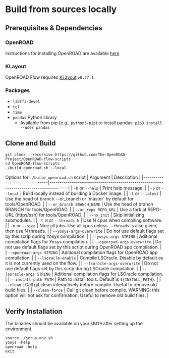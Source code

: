 # Build from sources locally

## Prerequisites & Dependencies

### OpenROAD

Instructions for installing OpenROAD are available [here](https://openroad.readthedocs.io/en/latest/main/README.html#install-dependencies)

### KLayout

OpenROAD Flow requires [KLayout](https://www.klayout.de) `v0.27.1`.

### Packages

-   `libffi-devel`
-   `tcl`
-   `time`
-   `pandas` Python library
      -   Available from pip (e.g., `python3-pip`) to install pandas:
          `pip3 install --user pandas`

## Clone and Build

``` shell
git clone --recursive https://github.com/The-OpenROAD-Project/OpenROAD-flow-scripts
cd OpenROAD-flow-scripts
./build_openroad.sh --local
```

Options for `./build_openroad.sh` script
| Argument                      | Description                                                                           |
|-------------------------------|---------------------------------------------------------------------------------------|
| `-h` or `--help`              | Print help message.                                                                   |
| `-o` or  `--local`            | Build locally instead of building a Docker image.                                     |
| `-l` or  `--latest`           | Use the head of branch --or_branch or 'master' by default for tools/OpenROAD.         |
| `--or_branch BRANCH_NAME`     | Use the head of branch BRANCH for tools/OpenROAD.                                     |
| `--or_repo REPO_URL`          | Use a fork at REPO-URL (https/ssh) for tools/OpenROAD.                                |
| `--no_init`                   | Skip initializing submodules.                                                         |
| `-t N` or `--threads N`       | Use N cpus when compiling software.                                                   |
| `-n` or `--nice`              | Nice all jobs. Use all cpus unless `--threads` is also given, then use N threads.     |
| `--yosys-args-overwrite`      | Do not use default flags set by this scrip during Yosys compilation.                  |
| `--yosys-args STRING`         | Aditional compilation flags for Yosys compilation.                                    |
| `--openroad-args-overwrite`   | Do not use default flags set by this script during OpenROAD app compilation.          |
| `--openroad-args STRING`      | Aditional compilation flags for OpenROAD app compilation.                             |
| `--lsoracle-enable`           | Compile LSOracle. Disable by default as it is not currently used on the flow.         |
| `--lsoracle-args-overwrite`   | Do not use default flags set by this scrip during LSOracle compilation.               |
| `--lsoracle-args STRING`      | Aditional compilation flags for LSOracle compilation.                                 |
| `--install-path PATH`         | Path to install tools. Default is `${INSTALL_PATH}`.                                  |
| `--clean`                     | Call git clean interactively before compile. Useful to remove old build files.        |
| `--clean-force`               | Call git clean before compile. WARNING: this option will not ask for confirmation. Useful to remove old build files. |

## Verify Installation

The binaries should be available on your `$PATH` after setting up the
environment.

``` shell
source ./setup_env.sh
yosys -help
openroad -help
exit
```
